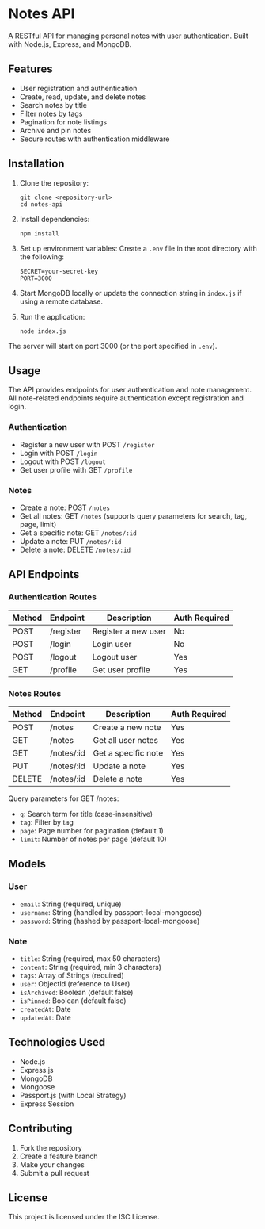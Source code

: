 # Notes API

A RESTful API for managing personal notes with user authentication. Built with Node.js, Express, and MongoDB.

## Features

- User registration and authentication
- Create, read, update, and delete notes
- Search notes by title
- Filter notes by tags
- Pagination for note listings
- Archive and pin notes
- Secure routes with authentication middleware

## Installation

1. Clone the repository:
   ```
   git clone <repository-url>
   cd notes-api
   ```

2. Install dependencies:
   ```
   npm install
   ```

3. Set up environment variables:
   Create a `.env` file in the root directory with the following:
   ```
   SECRET=your-secret-key
   PORT=3000
   ```

4. Start MongoDB locally or update the connection string in `index.js` if using a remote database.

5. Run the application:
   ```
   node index.js
   ```

The server will start on port 3000 (or the port specified in `.env`).

## Usage

The API provides endpoints for user authentication and note management. All note-related endpoints require authentication except registration and login.

### Authentication

- Register a new user with POST `/register`
- Login with POST `/login`
- Logout with POST `/logout`
- Get user profile with GET `/profile`

### Notes

- Create a note: POST `/notes`
- Get all notes: GET `/notes` (supports query parameters for search, tag, page, limit)
- Get a specific note: GET `/notes/:id`
- Update a note: PUT `/notes/:id`
- Delete a note: DELETE `/notes/:id`

## API Endpoints

### Authentication Routes

| Method | Endpoint     | Description              | Auth Required |
|--------|--------------|--------------------------|---------------|
| POST   | /register    | Register a new user      | No            |
| POST   | /login       | Login user               | No            |
| POST   | /logout      | Logout user              | Yes           |
| GET    | /profile     | Get user profile         | Yes           |

### Notes Routes

| Method | Endpoint     | Description              | Auth Required |
|--------|--------------|--------------------------|---------------|
| POST   | /notes       | Create a new note        | Yes           |
| GET    | /notes       | Get all user notes       | Yes           |
| GET    | /notes/:id   | Get a specific note      | Yes           |
| PUT    | /notes/:id   | Update a note            | Yes           |
| DELETE | /notes/:id   | Delete a note            | Yes           |

Query parameters for GET /notes:
- `q`: Search term for title (case-insensitive)
- `tag`: Filter by tag
- `page`: Page number for pagination (default 1)
- `limit`: Number of notes per page (default 10)

## Models

### User
- `email`: String (required, unique)
- `username`: String (handled by passport-local-mongoose)
- `password`: String (hashed by passport-local-mongoose)

### Note
- `title`: String (required, max 50 characters)
- `content`: String (required, min 3 characters)
- `tags`: Array of Strings (required)
- `user`: ObjectId (reference to User)
- `isArchived`: Boolean (default false)
- `isPinned`: Boolean (default false)
- `createdAt`: Date
- `updatedAt`: Date

## Technologies Used

- Node.js
- Express.js
- MongoDB
- Mongoose
- Passport.js (with Local Strategy)
- Express Session

## Contributing

1. Fork the repository
2. Create a feature branch
3. Make your changes
4. Submit a pull request

## License

This project is licensed under the ISC License.
